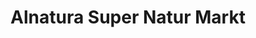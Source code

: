 ---
title: "Alnatura Super Natur Markt"
url: /karlsruhe/alnatura-super-natur-markt-ludwig-erhard-allee/
shop: Supermarkt
---